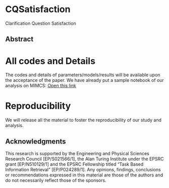 # CQSatisfaction
Clarification Question Satisfaction

## Abstract



# All codes and Details
The codes and details of parameters/models/results will be available upon the acceptance of the paper. We have already put a sample notebook of our analysis on MIMCS: [Open this link](https://github.com/rahmanidashti/CQSatisfaction/blob/main/MIMICS_Characteristics.ipynb) 

# Reproducibility
We will release all the material to foster the reproducibility of our study and analysis.

## Acknowledgments
This research is supported by the Engineering and Physical Sciences Research Council [EP/S021566/1], the Alan Turing Institute under the EPSRC grant [EP/N510129/1] and the EPSRC Fellowship titled “Task Based Information Retrieval” [EP/P024289/1]. Any opinions, findings, conclusions or recommendations expressed in this material are those of the authors and do not necessarily reflect those of the sponsors.
